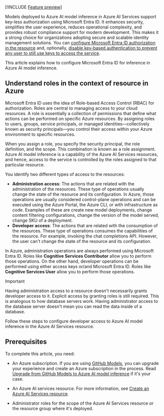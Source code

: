 [!INCLUDE [Feature preview](../../../../ai-studio/includes/feature-preview.md)]

Models deployed to Azure AI model inference in Azure AI Services support key-less authorization using Microsoft Entra ID. It enhances security, simplifies the user experience, reduces operational complexity, and provides robust compliance support for modern development. This makes it a strong choice for organizations adopting secure and scalable identity management solutions. You can [configure Microsoft Entra ID authorization in the resource](#configure-microsoft-entra-id-for-inferenced) and, optionally, [disable key-based authentication to prevent any user to still use keys to access the service](#disable-key-based-authentication-in-the-resource).

This article explains how to configure Microsoft Entra ID for inference in Azure AI model inference.

## Understand roles in the context of resource in Azure

Microsoft Entra ID uses the idea of Role-based Access Control (RBAC) for authorization. Roles are central to managing access to your cloud resources. A role is essentially a collection of permissions that define what actions can be performed on specific Azure resources. By assigning roles to users, groups, service principals, or managed identities—collectively known as security principals—you control their access within your Azure environment to specific resources.

When you assign a role, you specify the security principal, the role definition, and the scope. This combination is known as a role assignment. Azure AI model inference is a capability of the Azure AI Services resources, and hence, access to the service is controlled by the roles assigned to that particular resource.

You identify two different types of access to the resources:

* **Administration access**: The actions that are related with the administration of the resources. These type of operations usually change the state of the resource and its configuration. In Azure, those operations are usually considered control-plane operations and can be executed using the Azure Portal, the Azure CLI, or with infrastructure as code. Examples of these are create new model deployments, change content filtering configurations, change the version of the model served, change SKU of a deployment.
* **Developer access**: The actions that are related with the consumption of the resources. These type of operations consumes the capabilities of the resource. For example, invoking the chat completions API. However, the user can't change the state of the resource and its configuration.

In Azure, administration operations are always performed using Microsoft Entra ID. Roles like **Cognitive Services Contributor** allow you to perform those operations. On the other hand, developer operations can be performed using either access keys or/and Microsoft Entra ID. Roles like **Cognitive Services User** allow you to perform those operations.

> [!IMPORTANT]
> Having administration access to a resource doesn't necessarily grants developer access to it. Explicit access by granting roles is still required. This is analogous to how database servers work. Having administrator access to the database server doesn't mean you can read the data inside of a database.

Follow these steps to configure developer access to Azure AI model inference in the Azure AI Services resource.

## Prerequisites

To complete this article, you need:

* An Azure subscription. If you are using [GitHub Models](https://docs.github.com/en/github-models/), you can upgrade your experience and create an Azure subscription in the process. Read [Upgrade from GitHub Models to Azure AI model inference](../../how-to/quickstart-github-models.md) if it's your case.

* An Azure AI services resource. For more information, see [Create an Azure AI Services resource](/articles/ai-foundry/model-inference/how-to/quickstart-create-resources.md).

* Administrator roles for the scope of the Azure AI Services resource or the resource group where it's deployed.
